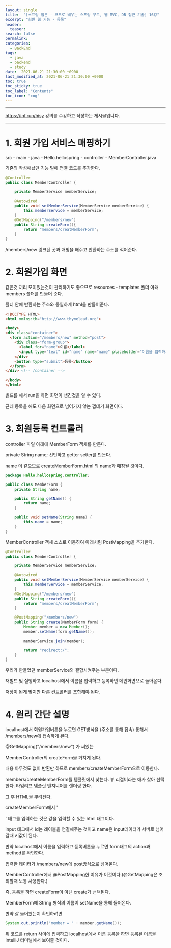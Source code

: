 ```yaml
---
layout: single
title:  "[스프링 입문 - 코드로 배우는 스프링 부트, 웹 MVC, DB 접근 기술] 16강"
excerpt: "회원 웹 기능 - 등록"
header:
  teaser: 
search: false
permalink:
categories: 
  - BackEnd
tags:
  - java
  - backend
  - study
date:  2021-06-21 21:30:00 +0900
last_modified_at: 2021-06-21 21:30:00 +0900
toc: true
toc_sticky: true
toc_label: "Contents"
toc_icon: "cog"
---
```

---

<https://inf.run/hisy> 강의를 수강하고 작성하는 게시물입니다.

---

# 1. 회원 가입 서비스 매핑하기

src - main - java - Hello.hellospring - controller - MemberController.java

기존의 작성해놨던 기능 밑에 연결 코드를 추가한다.

```java
@Controller
public class MemberController {

    private MemberService memberService;

    @Autowired
    public void setMemberService(MemberService memberService) {
        this.memberService = memberService;
    }
    @GetMapping("/members/new")
    public String createForm(){
        return "members/creatMemberForm";
    }
}
```

/members/new 링크된 곳과 매핑을 해주고 반환하는 주소를 적어준다.

# 2. 회원가입 화면

같은것 끼리 모여있는것이 관리하기도 좋으므로 resources - templates 폴더 아래 members 폴더를 만들어 준다.

폴더 안에 반환하는 주소와 동일하게 html을 만들어준다.

```html
<!DOCTYPE HTML>
<html xmlns:th="http://www.thymeleaf.org">

<body>
<div class="container">
  <form action="/members/new" method="post">
    <div class="form-group">
      <label for="name">이름</label>
      <input type="text" id="name" name="name" placeholder="이름을 입력하세요">
    </div>
    <button type="submit">등록</button>
  </form>
</div> <!-- /container -->

</body>
</html>
```

빌드를 해서 run을 하면 화면이 생긴것을 알 수 있다.

근데 등록을 해도 다음 화면으로 넘어가지 않는 껍데기 화면이다.

# 3. 회원등록 컨트롤러

controller 파일 아래에 MemberForm 객체를 만든다.

private String name; 선언하고 getter setter를 만든다.

name 이 같으므로 createMemberForm.html 의 name과 매칭될 것이다.

```java
package Hello.hellospring.controller;

public class MemberForm {
    private String name;

    public String getName() {
        return name;
    }

    public void setName(String name) {
        this.name = name;
    }
}
```

MemberController 객체 소스로 이동하여 아래처럼 PostMapping을 추가한다.

```java
@Controller
public class MemberController {

    private MemberService memberService;

    @Autowired
    public void setMemberService(MemberService memberService) {
        this.memberService = memberService;
    }
    @GetMapping("/members/new")
    public String createForm(){
        return "members/creatMemberForm";
    }

    @PostMapping("/members/new")
    public String create(MemberForm form) {
        Member member = new Member();
        member.setName(form.getName());

        memberService.join(member);

        return "redirect:/";
    }
}
```

우리가 만들었던 memberService와 결합시켜주는 부분이다.

재빌드 및 실행하고 localhost에서 이름을 입력하고 등록하면 메인화면으로 돌아온다.

저장이 된게 맞지만 다른 컨트롤러를 조합해야 된다.

# 4. 원리 간단 설명

localhost에서 회원가입버튼을 누르면 GET방식을 (주소를 통해 접속) 통해서 /members/new에 접속하게 된다.

@GetMapping("/members/new") 가 써있는

MemberController의 createForm을 거치게 된다.

내용 아무것도 없이 반환만 하므로 members/createMemberForm으로 이동한다.

members/createMemberForm를 템플릿에서 찾는다. 뷰 리절버라는 애가 찾아 선택한다. 타임리프 템플릿 엔지니어를 랜더링 한다.

그 후 HTML을 뿌려진다.

createMemberForm에서 '<form>' 태그를 입력하는 것은 값을 입력할 수 있는 html 태그이다.

input 태그에서 id는 레이블을 연결해주는 것이고 name은 input데이터가 서버로 넘어갈때 키값이 된다.

만약 localhost에서 이름을 입력하고 등록버튼을 누르면 form태그의 action과 method를 확인한다. 

입력한 데이터가 /members/new에 post방식으로 넘어온다.

MemberController에서 @PostMapping한 이유가 이것이다.(@GetMapping은 조회할때 보통 사용한다.)

즉, 등록을 하면 createForm이 아닌 create가 선택된다.

MemberForm에 String 형식의 이름이 setName을 통해 들어온다.

만약 잘 들어왔는지 확인하려면 

```java
System.out.println("member = " + member.getName());
```

위 코드를 return 사이에 입력하고 localhost에서 이름 등록을 하면 등록된 이름을 IntelliJ 터미널에서 보여줄 것이다.